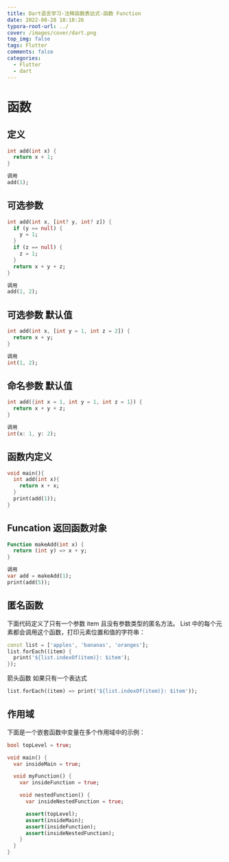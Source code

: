 ```yaml
---
title: Dart语言学习-注释函数表达式-函数 Function
date: 2022-08-28 18:18:26
typora-root-url: ../
cover: /images/cover/dart.png
top_img: false
tags: Flutter
comments: false
categories:
  - Flutter
  - dart
---
```


# 函数

## 定义

```dart
int add(int x) {
  return x + 1;
}

调用
add(1);
```

## 可选参数

```dart
int add(int x, [int? y, int? z]) {
  if (y == null) {
    y = 1;
  }
  if (z == null) {
    z = 1;
  }
  return x + y + z;
}

调用
add(1, 2);
```

## 可选参数 默认值

```dart
int add(int x, [int y = 1, int z = 2]) {
  return x + y;
}

调用
int(1, 2);
```

## 命名参数 默认值

```dart
int add({int x = 1, int y = 1, int z = 1}) {
  return x + y + z;
}

调用
int(x: 1, y: 2);
```

## 函数内定义

```dart
void main(){
  int add(int x){
    return x + x;
  }
  print(add(1));
}
```

## Funcation 返回函数对象

```dart
Function makeAdd(int x) {
  return (int y) => x + y;
}

调用
var add = makeAdd(1);
print(add(5));
```

## 匿名函数

下面代码定义了只有一个参数 item 且没有参数类型的匿名方法。 List 中的每个元素都会调用这个函数，打印元素位置和值的字符串：

```dart
const list = ['apples', 'bananas', 'oranges'];
list.forEach((item) {
  print('${list.indexOf(item)}: $item');
});
```

箭头函数 如果只有一个表达式

```dart
list.forEach((item) => print('${list.indexOf(item)}: $item'));
```

## 作用域

下面是一个嵌套函数中变量在多个作用域中的示例：

```dart
bool topLevel = true;

void main() {
  var insideMain = true;

  void myFunction() {
    var insideFunction = true;

    void nestedFunction() {
      var insideNestedFunction = true;

      assert(topLevel);
      assert(insideMain);
      assert(insideFunction);
      assert(insideNestedFunction);
    }
  }
}
```
